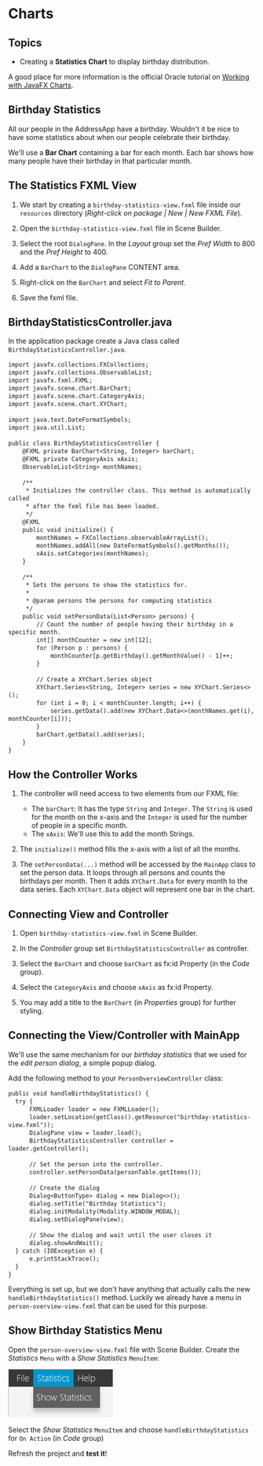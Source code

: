 # Charts

## Topics
* Creating a **Statistics Chart** to display birthday distribution.

A good place for more information is the official Oracle tutorial on [Working with JavaFX Charts](http://docs.oracle.com/javase/8/javafx/user-interface-tutorial/charts.htm).


## Birthday Statistics
All our people in the AddressApp have a birthday. Wouldn't it be nice to have some statistics about when our people celebrate their birthday.

We'll use a **Bar Chart** containing a bar for each month. Each bar shows how many people have their birthday in that particular month.


## The Statistics FXML View
1. We start by creating a `birthday-statistics-view.fxml` file inside our `resources` directory (*Right-click on package | New | New FXML File*).

2. Open the `birthday-statistics-view.fxml` file in Scene Builder.

3. Select the root `DialogPane`. In the *Layout* group set the *Pref Width* to 800 and the *Pref Height* to 400.

4. Add a `BarChart` to the `DialogPane` CONTENT area.

5. Right-click on the `BarChart` and select *Fit to Parent*.

6. Save the fxml file.


## BirthdayStatisticsController.java
In the application package create a Java class called `BirthdayStatisticsController.java`.

```
import javafx.collections.FXCollections;
import javafx.collections.ObservableList;
import javafx.fxml.FXML;
import javafx.scene.chart.BarChart;
import javafx.scene.chart.CategoryAxis;
import javafx.scene.chart.XYChart;

import java.text.DateFormatSymbols;
import java.util.List;

public class BirthdayStatisticsController {
    @FXML private BarChart<String, Integer> barChart;
    @FXML private CategoryAxis xAxis;
    ObservableList<String> monthNames;

    /**
     * Initializes the controller class. This method is automatically called
     * after the fxml file has been loaded.
     */
    @FXML
    public void initialize() {
        monthNames = FXCollections.observableArrayList();
        monthNames.addAll(new DateFormatSymbols().getMonths());
        xAxis.setCategories(monthNames);
    }

    /**
     * Sets the persons to show the statistics for.
     *
     * @param persons the persons for computing statistics
     */
    public void setPersonData(List<Person> persons) {
        // Count the number of people having their birthday in a specific month.
        int[] monthCounter = new int[12];
        for (Person p : persons) {
            monthCounter[p.getBirthday().getMonthValue() - 1]++;
        }

        // Create a XYChart.Series object
        XYChart.Series<String, Integer> series = new XYChart.Series<>();
        for (int i = 0; i < monthCounter.length; i++) {
            series.getData().add(new XYChart.Data<>(monthNames.get(i), monthCounter[i]));
        }
        barChart.getData().add(series);
    }
}
```


## How the Controller Works
1. The controller will need access to two elements from our FXML file:
   * The `barChart`: It has the type `String` and `Integer`. The `String` is used for the month on the x-axis and the `Integer` is used for the number of people in a specific month. 
   * The `xAxis`: We'll use this to add the month Strings.   

2. The `initialize()` method fills the x-axis with a list of all the months.

3. The `setPersonData(...)` method will be accessed by the `MainApp` class to set the person data. It loops through all persons and counts the birthdays per month. Then it adds `XYChart.Data` for every month to the data series. Each `XYChart.Data` object will represent one bar in the chart.

## Connecting View and Controller
1. Open `birthday-statistics-view.fxml` in Scene Builder.

2. In the *Controller* group set `BirthdayStatisticsController` as controller.

3. Select the `BarChart` and choose `barChart` as fx:id Property (in the *Code* group).

4. Select the `CategoryAxis` and choose `xAxis` as fx:id Property.

5. You may add a title to the `BarChart` (in *Properties* group) for further styling.


## Connecting the View/Controller with MainApp
We'll use the same mechanism for our *birthday statistics* that we used for the *edit person dialog*, a simple popup dialog.

Add the following method to your `PersonOverviewController` class:


```
public void handleBirthdayStatistics() {
  try {
      FXMLLoader loader = new FXMLLoader();
      loader.setLocation(getClass().getResource("birthday-statistics-view.fxml"));
      DialogPane view = loader.load();
      BirthdayStatisticsController controller = loader.getController();

      // Set the person into the controller.
      controller.setPersonData(personTable.getItems());

      // Create the dialog
      Dialog<ButtonType> dialog = new Dialog<>();
      dialog.setTitle("Birthday Statistics");
      dialog.initModality(Modality.WINDOW_MODAL);
      dialog.setDialogPane(view);

      // Show the dialog and wait until the user closes it
      dialog.showAndWait();
  } catch (IOException e) {
      e.printStackTrace();
  }
}
```

Everything is set up, but we don't have anything that actually calls the new `handleBirthdayStatistics()` method. Luckily we already have a menu in `person-overview-view.fxml` that can be used for this purpose.

## Show Birthday Statistics Menu
Open the `person-overview-view.fxml` file with Scene Builder. Create the *Statistics* `Menu` with a *Show Statistics* `MenuItem`:

![Show Statistics Menu](images/javafx-show-statistics-menu.png)

Select the *Show Statistics* `MenuItem` and choose `handleBirthdayStatistics` for `On Action` (in *Code* group)

Refresh the project and **test it**!



